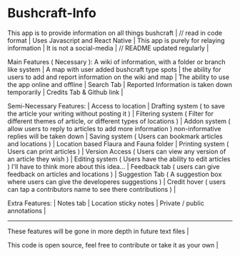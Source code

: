 # Bushcraft-Info
This app is to provide information on all things bushcraft | // read in code format | 
Uses Javascript and React Native | 
This app is purely for relaying information | 
It is not a social-media | 
// README updated regularly | 

Main Features ( Necessary ): 
A wiki of information, with a folder or branch like system | 
A map with user added bushcraft type spots | 
the ability for users to add and report information on the wiki and map | 
The ability to use the app online and offline | 
Search Tab | 
Reported Information is taken down temporarily | 
Credits Tab & Github link | 

Semi-Necessary Features: | 
Access to location | 
Drafting system ( to save the article your writing without posting it ) | 
Filtering system ( Filter for different themes of article, or different types of locations ) | 
Addon system ( allow users to reply to articles to add more information ) non-informative replies will be taken down | 
Saving system ( Users can bookmark articles and locations ) | 
Location based Flaura and Fauna folder | 
Printing system ( Users can print articles ) | 
Version Access ( Users can view any version of an article they wish ) | 
Editing system ( Users have the ability to edit articles ) I'll have to think more about this idea... | 
Feedback tab ( users can give feedback on articles and locations ) | 
Suggestion Tab ( A suggestion box where users can give the developeres suggestions ) | 
Credit hover ( users can tap a contributors name to see there contributions ) | 

Extra Features: | 
Notes tab | 
Location sticky notes | 
Private / public annotations | 

- - -

These features will be gone in more depth in future text files | 

This code is open source, feel free to contribute or take it as your own | 
